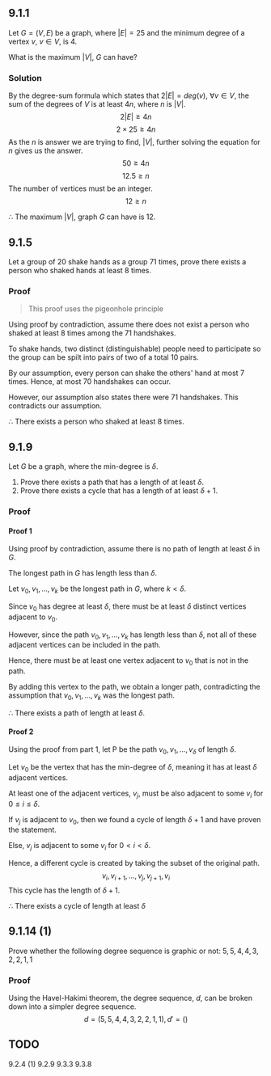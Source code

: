 ## 9.1.1
Let $G = (V, E)$ be a graph, where $|E| = 25$ and the minimum degree of a vertex $v$, $v \in V$, is $4$.

What is the maximum $|V|$, $G$ can have?

### Solution
By the degree-sum formula which states that $2|E| = deg(v)$, $\forall v \in V$, the sum of the degrees of $V$ is at least $4n$, where $n$ is $|V|$.
$$2|E| \geq 4n$$
$$2\times25 \geq 4n$$
As the $n$ is answer we are trying to find, $|V|$, further solving the equation for $n$ gives us the answer.
$$50 \geq 4n$$
$$12.5 \geq n$$
The number of vertices must be an integer.
$$12 \geq n$$

$\therefore$ The maximum $|V|$, graph $G$ can have is $12$.

## 9.1.5
Let a group of $20$ shake hands as a group $71$ times, prove there exists a person who shaked hands at least $8$ times.

### Proof
> This proof uses the pigeonhole principle

Using proof by contradiction, assume there does not exist a person who shaked at least $8$ times among the $71$ handshakes.

To shake hands, two distinct (distinguishable) people need to participate so the group can be spilt into pairs of two of a total $10$ pairs.

By our assumption, every person can shake the others' hand at most $7$ times. Hence, at most $70$ handshakes can occur.

However, our assumption also states there were $71$ handshakes. This contradicts our assumption.

$\therefore$ There exists a person who shaked at least $8$ times.

## 9.1.9
Let $G$ be a graph, where the min-degree is $\delta$.
1. Prove there exists a path that has a length of at least $\delta$.
2. Prove there exists a cycle that has a length of at least $\delta + 1$.

### Proof
#### Proof 1
Using proof by contradiction, assume there is no path of length at least $\delta$ in $G$.

The longest path in $G$ has length less than $\delta$.

Let $v_0, v_1, \ldots, v_k$ be the longest path in $G$, where $k < \delta$.

Since $v_0$ has degree at least $\delta$, there must be at least $\delta$ distinct vertices adjacent to $v_0$.

However, since the path $v_0, v_1, \ldots, v_k$ has length less than $\delta$, not all of these adjacent vertices can be included in the path.

Hence, there must be at least one vertex adjacent to $v_0$ that is not in the path.

By adding this vertex to the path, we obtain a longer path, contradicting the assumption that $v_0, v_1, \ldots, v_k$ was the longest path.

$\therefore$ There exists a path of length at least $\delta$.

#### Proof 2
Using the proof from part 1, let P be the path $v_0, v_1, \ldots, v_\delta$ of length $\delta$.

Let $v_0$ be the vertex that has the min-degree of $\delta$, meaning it has at least $\delta$ adjacent vertices.

At least one of the adjacent vertices, $v_j$, must be also adjacent to some $v_i$ for $0 \leq i \leq \delta$.

If $v_j$ is adjacent to $v_0$, then we found a cycle of length $\delta + 1$ and have proven the statement.

Else, $v_j$ is adjacent to some $v_i$ for $0 \lt i \lt \delta$.

Hence, a different cycle is created by taking the subset of the original path.
$$v_i, v_{i+1}, \ldots, v_j, v_{j+1}, v_i$$
This cycle has the length of $\delta + 1$.

$\therefore$ There exists a cycle of length at least $\delta$

## 9.1.14 (1)
Prove whether the following degree sequence is graphic or not: $5, 5, 4, 4, 3, 2, 2, 1, 1$

### Proof
Using the Havel-Hakimi theorem, the degree sequence, $d$, can be broken down into a simpler degree sequence.
$$d = (5, 5, 4, 4, 3, 2, 2, 1, 1), d\prime = ()$$

## TODO
9.2.4 (1)
9.2.9
9.3.3
9.3.8
